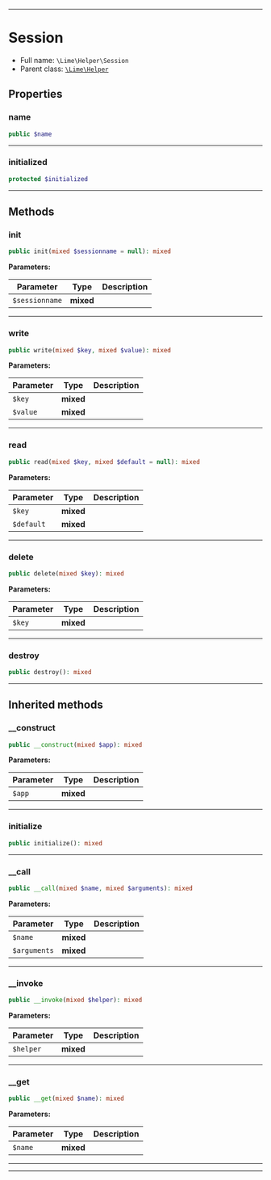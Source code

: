 ***

# Session

* Full name: `\Lime\Helper\Session`
* Parent class: [`\Lime\Helper`](../Helper.md)

## Properties

### name

```php
public $name
```

***

### initialized

```php
protected $initialized
```

***

## Methods

### init

```php
public init(mixed $sessionname = null): mixed
```

**Parameters:**

| Parameter | Type | Description |
|-----------|------|-------------|
| `$sessionname` | **mixed** |  |

***

### write

```php
public write(mixed $key, mixed $value): mixed
```

**Parameters:**

| Parameter | Type | Description |
|-----------|------|-------------|
| `$key` | **mixed** |  |
| `$value` | **mixed** |  |

***

### read

```php
public read(mixed $key, mixed $default = null): mixed
```

**Parameters:**

| Parameter | Type | Description |
|-----------|------|-------------|
| `$key` | **mixed** |  |
| `$default` | **mixed** |  |

***

### delete

```php
public delete(mixed $key): mixed
```

**Parameters:**

| Parameter | Type | Description |
|-----------|------|-------------|
| `$key` | **mixed** |  |

***

### destroy

```php
public destroy(): mixed
```

***

## Inherited methods

### __construct

```php
public __construct(mixed $app): mixed
```

**Parameters:**

| Parameter | Type | Description |
|-----------|------|-------------|
| `$app` | **mixed** |  |

***

### initialize

```php
public initialize(): mixed
```

***

### __call

```php
public __call(mixed $name, mixed $arguments): mixed
```

**Parameters:**

| Parameter | Type | Description |
|-----------|------|-------------|
| `$name` | **mixed** |  |
| `$arguments` | **mixed** |  |

***

### __invoke

```php
public __invoke(mixed $helper): mixed
```

**Parameters:**

| Parameter | Type | Description |
|-----------|------|-------------|
| `$helper` | **mixed** |  |

***

### __get

```php
public __get(mixed $name): mixed
```

**Parameters:**

| Parameter | Type | Description |
|-----------|------|-------------|
| `$name` | **mixed** |  |

***


***

